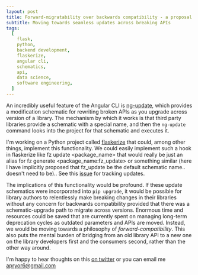 ```yaml
---
layout: post
title: Forward-migratability over backwards compatibility - a proposal for update schematics in Python
subtitle: Moving towards seamless updates across breaking APIs
tags:
  [
    flask,
    python,
    backend development,
    flaskerize,
    angular cli,
    schematics,
    api,
    data science,
    software engineering,
  ]
---
```


An incredibly useful feature of the Angular CLI is [ng-update](https://angular.io/cli/update), which provides a modification schematic for rewriting broken APIs as you upgrade across version of a library. The mechanism by which it works is that third party libraries provide a schematic with a special name, and then the `ng-update` command looks into the project for that schematic and executes it.

I'm working on a Python project called [flaskerize](https://github.com/apryor6/flaskerize) that could, among other things, implement this functionality. We could easily implement such a hook in flaskerize like fz update <package_name> that would really be just an alias for fz generate <package_name:fz_update> or something similar (here I have implicitly proposed that fz_update be the default schematic name.. doesn't need to be).. See this [ issue](https://github.com/apryor6/flaskerize/issues/20) for tracking updates.

The implications of this functionality would be profound. If these update schematics were incorporated into `pip upgrade`, it would be possible for library authors to relentlessly make breaking changes in their libraries without any concern for backwards compatibility provided that there was a schematic-upgrade path to migrate across versions. Enormous time and resources could be saved that are currently spent on managing long-term deprecation cycles as outdated parameters and APIs are moved. Instead, we would be moving towards a philosophy of _forward-compatibility_. This also puts the mental burden of bridging from an old library API to a new one on the library developers first and the consumers second, rather than the other way around.

I'm happy to hear thoughts on this [on twitter](https://twitter.com/pryor_aj) or you can email me apryor6@gmail.com

